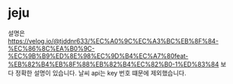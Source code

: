 # jeju
설명은 https://velog.io/@tjddnr633/%EC%A0%9C%EC%A3%BC%EB%8F%84-%EC%86%8C%EA%B0%9C-%EC%9B%B9%ED%8E%98%EC%9D%B4%EC%A7%80feat-%EB%82%B4%EB%8F%88%EB%82%B4%EC%82%B0-1%ED%83%84
보다 정확한 설명이 있습니다.
날씨 api는 key 번호 떄문에 제외했습니다.
